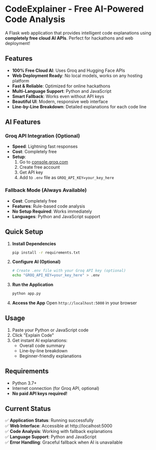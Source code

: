 # CodeExplainer - Free AI-Powered Code Analysis

A Flask web application that provides intelligent code explanations using **completely free cloud AI APIs**. Perfect for hackathons and web deployment!

## Features

- **100% Free Cloud AI**: Uses Groq and Hugging Face APIs
- **Web Deployment Ready**: No local models, works on any hosting platform
- **Fast & Reliable**: Optimized for online hackathons
- **Multi-Language Support**: Python and JavaScript
- **Smart Fallback**: Works even without API keys
- **Beautiful UI**: Modern, responsive web interface
- **Line-by-Line Breakdown**: Detailed explanations for each code line

## AI Features

### Groq API Integration (Optional)
- **Speed**: Lightning fast responses
- **Cost**: Completely free
- **Setup**: 
  1. Go to [console.groq.com](https://console.groq.com/keys)
  2. Create free account
  3. Get API key
  4. Add to `.env` file as `GROQ_API_KEY=your_key_here`

### Fallback Mode (Always Available)
- **Cost**: Completely free
- **Features**: Rule-based code analysis
- **No Setup Required**: Works immediately
- **Languages**: Python and JavaScript support

## Quick Setup

1. **Install Dependencies**
   ```bash
   pip install -r requirements.txt
   ```

2. **Configure AI (Optional)**
   ```bash
   # Create .env file with your Groq API key (optional)
   echo "GROQ_API_KEY=your_key_here" > .env
   ```

3. **Run the Application**
   ```bash
   python app.py
   ```

4. **Access the App**
   Open `http://localhost:5000` in your browser

## Usage

1. Paste your Python or JavaScript code
2. Click "Explain Code"
3. Get instant AI explanations:
   - Overall code summary
   - Line-by-line breakdown
   - Beginner-friendly explanations

## Requirements

- Python 3.7+
- Internet connection (for Groq API, optional)
- **No paid API keys required!**

## Current Status

✅ **Application Status**: Running successfully  
✅ **Web Interface**: Accessible at http://localhost:5000  
✅ **Code Analysis**: Working with fallback explanations  
✅ **Language Support**: Python and JavaScript  
✅ **Error Handling**: Graceful fallback when AI is unavailable
